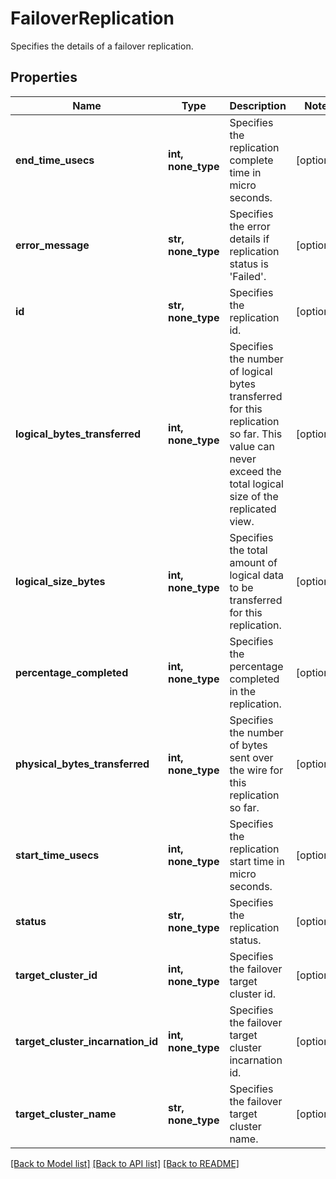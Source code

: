 # FailoverReplication

Specifies the details of a failover replication.

## Properties
Name | Type | Description | Notes
------------ | ------------- | ------------- | -------------
**end_time_usecs** | **int, none_type** | Specifies the replication complete time in micro seconds. | [optional] 
**error_message** | **str, none_type** | Specifies the error details if replication status is &#39;Failed&#39;. | [optional] 
**id** | **str, none_type** | Specifies the replication id. | [optional] 
**logical_bytes_transferred** | **int, none_type** | Specifies the number of logical bytes transferred for this replication so far. This value can never exceed the total logical size of the replicated view. | [optional] 
**logical_size_bytes** | **int, none_type** | Specifies the total amount of logical data to be transferred for this replication. | [optional] 
**percentage_completed** | **int, none_type** | Specifies the percentage completed in the replication. | [optional] 
**physical_bytes_transferred** | **int, none_type** | Specifies the number of bytes sent over the wire for this replication so far. | [optional] 
**start_time_usecs** | **int, none_type** | Specifies the replication start time in micro seconds. | [optional] 
**status** | **str, none_type** | Specifies the replication status. | [optional] 
**target_cluster_id** | **int, none_type** | Specifies the failover target cluster id. | [optional] 
**target_cluster_incarnation_id** | **int, none_type** | Specifies the failover target cluster incarnation id. | [optional] 
**target_cluster_name** | **str, none_type** | Specifies the failover target cluster name. | [optional] 

[[Back to Model list]](../README.md#documentation-for-models) [[Back to API list]](../README.md#documentation-for-api-endpoints) [[Back to README]](../README.md)


